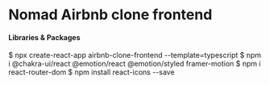 # Nomad Airbnb clone frontend

#### Libraries & Packages

$ npx create-react-app airbnb-clone-frontend --template=typescript
$ npm i @chakra-ui/react @emotion/react @emotion/styled framer-motion
$ npm i react-router-dom
$ npm install react-icons --save

